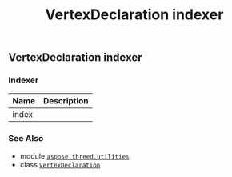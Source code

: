 ﻿---
title: VertexDeclaration indexer
second_title: Aspose.3D for Python via .NET API References
description: 
type: docs
weight: 60
url: /aspose.threed.utilities/vertexdeclaration/__getitem__/
is_root: false
---

## VertexDeclaration indexer

### Indexer
| Name | Description |
| :- | :- |
| index |  |



### See Also
* module [`aspose.threed.utilities`](../../)
* class [`VertexDeclaration`](/3d/python-net/aspose.threed.utilities/vertexdeclaration)
